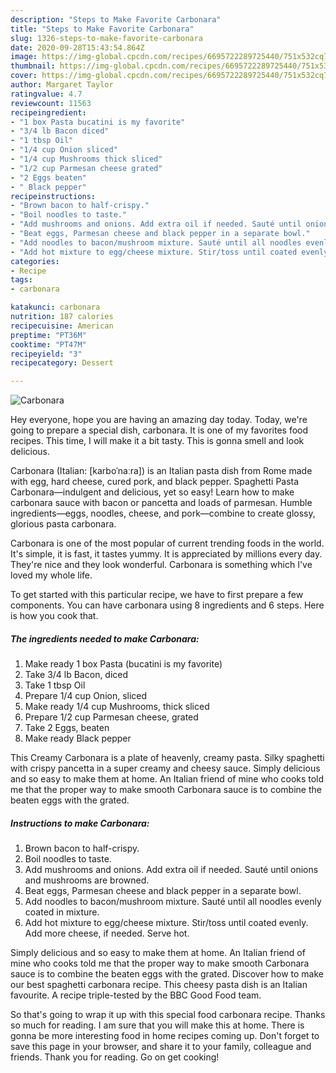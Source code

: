 ```yaml
---
description: "Steps to Make Favorite Carbonara"
title: "Steps to Make Favorite Carbonara"
slug: 1326-steps-to-make-favorite-carbonara
date: 2020-09-28T15:43:54.864Z
image: https://img-global.cpcdn.com/recipes/6695722289725440/751x532cq70/carbonara-recipe-main-photo.jpg
thumbnail: https://img-global.cpcdn.com/recipes/6695722289725440/751x532cq70/carbonara-recipe-main-photo.jpg
cover: https://img-global.cpcdn.com/recipes/6695722289725440/751x532cq70/carbonara-recipe-main-photo.jpg
author: Margaret Taylor
ratingvalue: 4.7
reviewcount: 11563
recipeingredient:
- "1 box Pasta bucatini is my favorite"
- "3/4 lb Bacon diced"
- "1 tbsp Oil"
- "1/4 cup Onion sliced"
- "1/4 cup Mushrooms thick sliced"
- "1/2 cup Parmesan cheese grated"
- "2 Eggs beaten"
- " Black pepper"
recipeinstructions:
- "Brown bacon to half-crispy."
- "Boil noodles to taste."
- "Add mushrooms and onions. Add extra oil if needed. Sauté until onions and mushrooms are browned."
- "Beat eggs, Parmesan cheese and black pepper in a separate bowl."
- "Add noodles to bacon/mushroom mixture. Sauté until all noodles evenly coated in mixture."
- "Add hot mixture to egg/cheese mixture. Stir/toss until coated evenly. Add more cheese, if needed. Serve hot."
categories:
- Recipe
tags:
- carbonara

katakunci: carbonara 
nutrition: 187 calories
recipecuisine: American
preptime: "PT36M"
cooktime: "PT47M"
recipeyield: "3"
recipecategory: Dessert

---
```



![Carbonara](https://img-global.cpcdn.com/recipes/6695722289725440/751x532cq70/carbonara-recipe-main-photo.jpg)

Hey everyone, hope you are having an amazing day today. Today, we're going to prepare a special dish, carbonara. It is one of my favorites food recipes. This time, I will make it a bit tasty. This is gonna smell and look delicious.

Carbonara (Italian: [karboˈnaːra]) is an Italian pasta dish from Rome made with egg, hard cheese, cured pork, and black pepper. Spaghetti Pasta Carbonara—indulgent and delicious, yet so easy! Learn how to make carbonara sauce with bacon or pancetta and loads of parmesan. Humble ingredients—eggs, noodles, cheese, and pork—combine to create glossy, glorious pasta carbonara.

Carbonara is one of the most popular of current trending foods in the world. It's simple, it is fast, it tastes yummy. It is appreciated by millions every day. They're nice and they look wonderful. Carbonara is something which I've loved my whole life.


To get started with this particular recipe, we have to first prepare a few components. You can have carbonara using 8 ingredients and 6 steps. Here is how you cook that.

<!--inarticleads1-->

##### The ingredients needed to make Carbonara:

1. Make ready 1 box Pasta (bucatini is my favorite)
1. Take 3/4 lb Bacon, diced
1. Take 1 tbsp Oil
1. Prepare 1/4 cup Onion, sliced
1. Make ready 1/4 cup Mushrooms, thick sliced
1. Prepare 1/2 cup Parmesan cheese, grated
1. Take 2 Eggs, beaten
1. Make ready  Black pepper


This Creamy Carbonara is a plate of heavenly, creamy pasta. Silky spaghetti with crispy pancetta in a super creamy and cheesy sauce. Simply delicious and so easy to make them at home. An Italian friend of mine who cooks told me that the proper way to make smooth Carbonara sauce is to combine the beaten eggs with the grated. 

<!--inarticleads2-->

##### Instructions to make Carbonara:

1. Brown bacon to half-crispy.
1. Boil noodles to taste.
1. Add mushrooms and onions. Add extra oil if needed. Sauté until onions and mushrooms are browned.
1. Beat eggs, Parmesan cheese and black pepper in a separate bowl.
1. Add noodles to bacon/mushroom mixture. Sauté until all noodles evenly coated in mixture.
1. Add hot mixture to egg/cheese mixture. Stir/toss until coated evenly. Add more cheese, if needed. Serve hot.


Simply delicious and so easy to make them at home. An Italian friend of mine who cooks told me that the proper way to make smooth Carbonara sauce is to combine the beaten eggs with the grated. Discover how to make our best spaghetti carbonara recipe. This cheesy pasta dish is an Italian favourite. A recipe triple-tested by the BBC Good Food team. 

So that's going to wrap it up with this special food carbonara recipe. Thanks so much for reading. I am sure that you will make this at home. There is gonna be more interesting food in home recipes coming up. Don't forget to save this page in your browser, and share it to your family, colleague and friends. Thank you for reading. Go on get cooking!
